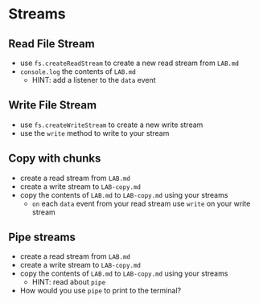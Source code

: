 # Streams

## Read File Stream

* use `fs.createReadStream` to create a new
  read stream from `LAB.md`
* `console.log` the contents of `LAB.md`
  * HINT: add a listener to the `data` event


















## Write File Stream

* use `fs.createWriteStream` to create a new
  write stream
* use the `write` method to write to your
  stream


















## Copy with chunks

* create a read stream from `LAB.md`
* create a write stream to `LAB-copy.md`
* copy the contents of `LAB.md` to
  `LAB-copy.md` using your streams
  * `on` each `data` event from your read stream use
    `write` on your write stream















## Pipe streams

* create a read stream from `LAB.md`
* create a write stream to `LAB-copy.md`
* copy the contents of `LAB.md` to
  `LAB-copy.md` using your streams
  * HINT: read about `pipe`
* How would you use `pipe` to print to the
  terminal?
